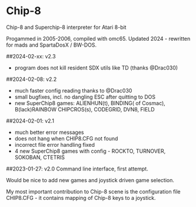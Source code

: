 # Chip-8
Chip-8 and Superchip-8 interpreter for Atari 8-bit

Progammed in 2005-2006, compiled with omc65.
Updated 2024 - rewritten for mads and SpartaDosX / BW-DOS.


##2024-02-xx: v2.3
* program does not kill resident SDX utils like TD (thanks @Drac030)

##2024-02-08: v2.2
* much faster config reading thanks to @Drac030
* small bugfixes, incl. no dangling ESC after quitting to DOS
* new SuperChip8 games: ALIENHUN(t), BINDING( of Cosmac), B(lack)RAINBOW CHIPCROS(s), CODEGRID, DVN8, FIELD

##2024-02-01: v2.1
* much better error messages
* does not hang when CHIP8.CFG not found
* incorrect file error handling fixed
* 4 new SuperChip8 games with config - ROCKTO, TURNOVER, SOKOBAN, CTETRIS

##2023-01-27: v2.0
Command line interface, first attempt.


Would be nice to add new games and joystick driven game selection.

My most important contribution to Chip-8 scene is the configuration file CHIP8.CFG - it contains mapping of Chip-8 keys to a joystick.
